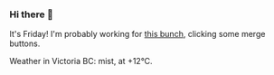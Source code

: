 ### Hi there :wave:

It's Friday! I'm probably working for [this bunch](https://github.com/kohofinancial), clicking some merge buttons.

Weather in Victoria BC: mist, at +12°C.
